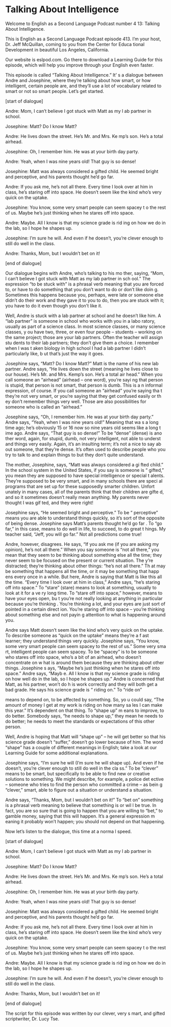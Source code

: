 # Talking About Intelligence

Welcome to English as a Second Language Podcast number 4 13: Talking About Intelligence.

This is English as a Second Language Podcast episode 413.  I’m your host, Dr. Jeff McQuillan, coming to you from the Center for Educa tional Development in beautiful Los Angeles, California.

Our website is eslpod.com.  Go there to download a Learning Guide for this episode, which will help you improve through your English  even faster.

This episode is called “Talking About Intelligence.”  It’ s a dialogue between Andre and Josephine, where they’re talking about how smart, or  how intelligent, certain people are, and they’ll use a lot of vocabulary related  to smart or not so smart people.  Let’s get started.

[start of dialogue]

Andre:  Mom, I can’t believe I got stuck with Matt as my l ab partner in school.

Josephine:  Matt?  Do I know Matt?

Andre:  He lives down the street.  He’s Mr. and Mrs. Ke mp’s son.  He’s a total airhead.

Josephine:  Oh, I remember him.  He was at your birth day party.

Andre:  Yeah, when I was nine years old!  That guy is so dense!

Josephine:  Matt was always considered a gifted child.  He seemed bright and perceptive, and his parents thought he’d go far.

Andre:  If you ask me, he’s not all there.  Every time I look over at him in class, he’s staring off into space.  He doesn’t seem like the kind  who’s very quick on the uptake.

Josephine:  You know, some very smart people can seem spacey t o the rest of us.  Maybe he’s just thinking when he stares off into space.

Andre:  Maybe.  All I know is that my science grade is rid ing on how we do in the lab, so I hope he shapes up.

 Josephine:  I’m sure he will.  And even if he doesn’t, you’re clever enough to still do well in the class.

Andre:  Thanks, Mom, but I wouldn’t bet on it!

[end of dialogue]

Our dialogue begins with Andre, who’s talking to his mo ther, saying, “Mom, I can’t believe I got stuck with Matt as my lab partner in sch ool.”  The expression “to be stuck with” is a phrasal verb meaning that you are forced to, or have to do something that you don’t want to do or don’t like doin g.  Sometimes this happens because you, perhaps, were late or someone else didn’t do  their work and they gave it to you to do, then you are stuck with it; you have to do it even though you don’t like it.

Well, Andre is stuck with a lab partner at school and he doesn’t like him.  A “lab partner” is someone in school who works with you in a labo ratory, usually as part of a science class.  In most science classes, or many science classes, y ou have two, three, or even four people – students – working on  the same project; those are your lab partners.  Often the teacher will assign stu dents to their lab partners; they don’t give them a choice.  I remember when I was t aken biology in high school I had a lab partner I didn’t particularly like, b ut that’s just the way it goes.

Josephine says, “Matt?  Do I know Matt?”  Matt is the name  of his new lab partner.  Andre says, “He lives down the street (meaning he lives close to our house).  He’s Mr. and Mrs. Kemp’s son.  He’s a total air head.”  When you call someone an “airhead” (airhead – one word), you’re sayi ng that person is stupid, that person is not smart, that person is dumb.  This is a n informal expression, of course.  If you call someone an “airhead” you’re saying tha t they’re not very smart, or you’re saying that they get confused easily or th ey don’t remember things very well.  Those are also possibilities for someone  who is called an “airhead.”

Josephine says, “Oh, I remember him.  He was at your birth day party.”  Andre says, “Yeah, when I was nine years old!”  Meaning that wa s a long time ago; he’s obviously 15 or 16 now so nine years old seems like a long t ime ago.  Andre says, “That guy is so dense!”  To be “dense” (dense) is ano ther word, again, for stupid, dumb, not very intelligent, not able to underst and things very easily. Again, it’s an insulting term; it’s not a nice to say ab out someone, that they’re dense.  It’s often used to describe people who you try to  talk to and explain things to but they don’t quite understand.

 The mother, Josephine, says, “Matt was always considered a gi fted child.”  In the school system in the United States, if you say is someone is “ gifted,” you mean they are supposed to have special intelligence or special t alents.  They’re supposed to be very smart, and in many schools there are speci al programs that are set up for these supposedly smarter children.  Unfort unately in many cases, all of the parents think that their children are gifte d, and so it sometimes doesn’t really mean anything.  My parents never thought I was gif ted, and they were right!

Josephine says, “He seemed bright and perceptive.”  To be “ perceptive” means you are able to understand things quickly, so it’s sort of  the opposite of being dense.  Josephine says Matt’s parents thought he’d go far .  To “go far,” in this case, means to do well in life, to succeed, to do great t hings.  My teacher said, “Jeff, you will go far.”  Not all predictions come true!

Andre, however, disagrees.  He says, “If you ask me (if you are asking my opinion), he’s not all there.”  When you say someone is “not all there,” you mean that they seem to be thinking about something else all the time; they never seem to be focused on the present or current situation.  The y’re distracted; they’re thinking about other things: “he’s not all there.”  Th at may be something that happens all the time, or it may be something that happ ens every once in a while. But here, Andre is saying that Matt is like this all the time.  “Every time I look over at him in class,” Andre says, “he’s staring off into space.”  To “stare” (stare) means to look at something, usually to look at it for a ve ry long time.  To “stare off into space,” however, means to have your eyes open, bu t you’re not really looking at anything in particular because you’re thinking .  You’re thinking a lot, and your eyes are just sort of pointed in a certain direct ion.  You’re staring off into space – you’re thinking about something else and not payin g attention to what is happening around you.

Andre says Matt doesn’t seem like the kind who’s very quick on  the uptake.  To describe someone as “quick on the uptake” means they’re a f ast learner; they understand things very quickly.  Josephine says, “You know, some very smart people can seem spacey to the rest of us.”  Some very sma rt, intelligent people can seem spacey.  To be “spacey” is to be someone who stares  off into space, who’s a bit of an airhead, who doesn’t concentrate on w hat is around them because they are thinking about other things.  Josephine s ays, “Maybe he’s just thinking when he stares off into space.”  Andre says, “Mayb e.  All I know is that my science grade is riding on how well do in the lab, so I hope he shapes up.” Andre is concerned that Matt, as his partner, won’t do h is work correctly and they will both get a bad grade.  He says his science grade is “ riding on.”  To “ride on”

 means to depend on, to be affected by something.  So, yo u could say, “The amount of money I get at my work is riding on how many sa les I can make this year.”  It’s dependent on that thing.  To “shape up” m eans to improve, to do better.  Somebody says, “he needs to shape up,” they mean  he needs to do better; he needs to meet the standards or expectations of  this other person.

Well, Andre is hoping that Matt will “shape up” – he  will get better so that his science grade doesn’t “suffer,” doesn’t go lower because of him.  The word “shape” has a couple of different meanings in English; take a look at our Learning Guide for some additional explanations.

Josephine says, “I’m sure he will (I’m sure he will shape up).  And even if he doesn’t, you’re clever enough to still do well in the cla ss.”  To be “clever” means to be smart, but specifically to be able to find new or creative solutions to something.  We might describe, for example, a police det ective – someone who tries to find the person who committed a crime – as bein g “clever,” smart, able to figure out a situation or understand a situation.

Andre says, “Thanks, Mom, but I wouldn’t bet on it!”  To  “bet on” something is a phrasal verb meaning to believe that something is or wil l be true.  In fact, you are so sure that is going to happen that you are willing to  “bet,” to gamble money, saying that this will happen.  It’s a general expression m eaning it probably won’t happen; you should not depend on that happening.

Now let’s listen to the dialogue, this time at a norma l speed.

[start of dialogue]

Andre:  Mom, I can’t believe I got stuck with Matt as my l ab partner in school.

Josephine:  Matt?  Do I know Matt?

Andre:  He lives down the street.  He’s Mr. and Mrs. Ke mp’s son.  He’s a total airhead.

Josephine:  Oh, I remember him.  He was at your birth day party.

Andre:  Yeah, when I was nine years old!  That guy is so dense!

Josephine:  Matt was always considered a gifted child.  He seemed bright and perceptive, and his parents thought he’d go far.

 Andre:  If you ask me, he’s not all there.  Every time I look over at him in class, he’s staring off into space.  He doesn’t seem like the kind  who’s very quick on the uptake.

Josephine:  You know, some very smart people can seem spacey t o the rest of us.  Maybe he’s just thinking when he stares off into space.

Andre:  Maybe.  All I know is that my science grade is rid ing on how we do in the lab, so I hope he shapes up.

Josephine:  I’m sure he will.  And even if he doesn’t, you’re clever enough to still do well in the class.

Andre:  Thanks, Mom, but I wouldn’t bet on it!

[end of dialogue]

The script for this episode was written by our clever, very s mart, and gifted scriptwriter, Dr. Lucy Tse.





